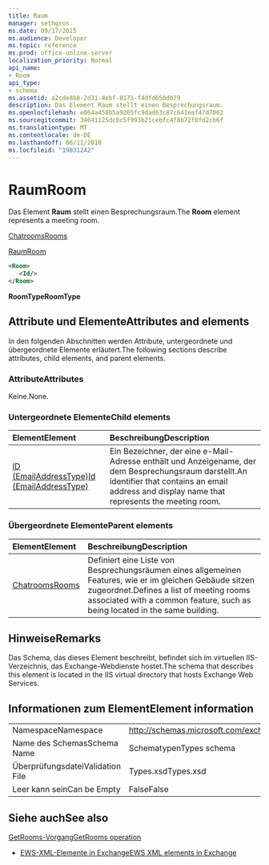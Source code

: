 ```yaml
---
title: Raum
manager: sethgros
ms.date: 09/17/2015
ms.audience: Developer
ms.topic: reference
ms.prod: office-online-server
localization_priority: Normal
api_name:
- Room
api_type:
- schema
ms.assetid: a2cde8b8-2d31-4ebf-8171-f4dfd650d079
description: Das Element Raum stellt einen Besprechungsraum.
ms.openlocfilehash: e064a458b5a9265fc9dad63c87c641eaf47d7062
ms.sourcegitcommit: 34041125dc8c5f993b21cebfc4f8b72f0fd2cb6f
ms.translationtype: MT
ms.contentlocale: de-DE
ms.lasthandoff: 06/11/2018
ms.locfileid: "19831242"
---
```

# <a name="room"></a><span data-ttu-id="8cf43-103">Raum</span><span class="sxs-lookup"><span data-stu-id="8cf43-103">Room</span></span>

<span data-ttu-id="8cf43-104">Das Element **Raum** stellt einen Besprechungsraum.</span><span class="sxs-lookup"><span data-stu-id="8cf43-104">The **Room** element represents a meeting room.</span></span> 
  
[<span data-ttu-id="8cf43-105">Chatrooms</span><span class="sxs-lookup"><span data-stu-id="8cf43-105">Rooms</span></span>](rooms.md)
  
[<span data-ttu-id="8cf43-106">Raum</span><span class="sxs-lookup"><span data-stu-id="8cf43-106">Room</span></span>](room.md)
  
```XML
<Room>
   <Id/>
</Room>
```

 <span data-ttu-id="8cf43-107">**RoomType**</span><span class="sxs-lookup"><span data-stu-id="8cf43-107">**RoomType**</span></span>
## <a name="attributes-and-elements"></a><span data-ttu-id="8cf43-108">Attribute und Elemente</span><span class="sxs-lookup"><span data-stu-id="8cf43-108">Attributes and elements</span></span>

<span data-ttu-id="8cf43-109">In den folgenden Abschnitten werden Attribute, untergeordnete und übergeordnete Elemente erläutert.</span><span class="sxs-lookup"><span data-stu-id="8cf43-109">The following sections describe attributes, child elements, and parent elements.</span></span>
  
### <a name="attributes"></a><span data-ttu-id="8cf43-110">Attribute</span><span class="sxs-lookup"><span data-stu-id="8cf43-110">Attributes</span></span>

<span data-ttu-id="8cf43-111">Keine.</span><span class="sxs-lookup"><span data-stu-id="8cf43-111">None.</span></span>
  
### <a name="child-elements"></a><span data-ttu-id="8cf43-112">Untergeordnete Elemente</span><span class="sxs-lookup"><span data-stu-id="8cf43-112">Child elements</span></span>

|<span data-ttu-id="8cf43-113">**Element**</span><span class="sxs-lookup"><span data-stu-id="8cf43-113">**Element**</span></span>|<span data-ttu-id="8cf43-114">**Beschreibung**</span><span class="sxs-lookup"><span data-stu-id="8cf43-114">**Description**</span></span>|
|:-----|:-----|
|[<span data-ttu-id="8cf43-115">ID (EmailAddressType)</span><span class="sxs-lookup"><span data-stu-id="8cf43-115">Id (EmailAddressType)</span></span>](id-emailaddresstype.md) <br/> |<span data-ttu-id="8cf43-116">Ein Bezeichner, der eine e-Mail-Adresse enthält und Anzeigename, der dem Besprechungsraum darstellt.</span><span class="sxs-lookup"><span data-stu-id="8cf43-116">An identifier that contains an email address and display name that represents the meeting room.</span></span>  <br/> |
   
### <a name="parent-elements"></a><span data-ttu-id="8cf43-117">Übergeordnete Elemente</span><span class="sxs-lookup"><span data-stu-id="8cf43-117">Parent elements</span></span>

|<span data-ttu-id="8cf43-118">**Element**</span><span class="sxs-lookup"><span data-stu-id="8cf43-118">**Element**</span></span>|<span data-ttu-id="8cf43-119">**Beschreibung**</span><span class="sxs-lookup"><span data-stu-id="8cf43-119">**Description**</span></span>|
|:-----|:-----|
|[<span data-ttu-id="8cf43-120">Chatrooms</span><span class="sxs-lookup"><span data-stu-id="8cf43-120">Rooms</span></span>](rooms.md) <br/> |<span data-ttu-id="8cf43-121">Definiert eine Liste von Besprechungsräumen eines allgemeinen Features, wie er im gleichen Gebäude sitzen zugeordnet.</span><span class="sxs-lookup"><span data-stu-id="8cf43-121">Defines a list of meeting rooms associated with a common feature, such as being located in the same building.</span></span>  <br/> |
   
## <a name="remarks"></a><span data-ttu-id="8cf43-122">Hinweise</span><span class="sxs-lookup"><span data-stu-id="8cf43-122">Remarks</span></span>

<span data-ttu-id="8cf43-123">Das Schema, das dieses Element beschreibt, befindet sich im virtuellen IIS-Verzeichnis, das Exchange-Webdienste hostet.</span><span class="sxs-lookup"><span data-stu-id="8cf43-123">The schema that describes this element is located in the IIS virtual directory that hosts Exchange Web Services.</span></span>
  
## <a name="element-information"></a><span data-ttu-id="8cf43-124">Informationen zum Element</span><span class="sxs-lookup"><span data-stu-id="8cf43-124">Element information</span></span>

|||
|:-----|:-----|
|<span data-ttu-id="8cf43-125">Namespace</span><span class="sxs-lookup"><span data-stu-id="8cf43-125">Namespace</span></span>  <br/> |http://schemas.microsoft.com/exchange/services/2006/types  <br/> |
|<span data-ttu-id="8cf43-126">Name des Schemas</span><span class="sxs-lookup"><span data-stu-id="8cf43-126">Schema Name</span></span>  <br/> |<span data-ttu-id="8cf43-127">Schematypen</span><span class="sxs-lookup"><span data-stu-id="8cf43-127">Types schema</span></span>  <br/> |
|<span data-ttu-id="8cf43-128">Überprüfungsdatei</span><span class="sxs-lookup"><span data-stu-id="8cf43-128">Validation File</span></span>  <br/> |<span data-ttu-id="8cf43-129">Types.xsd</span><span class="sxs-lookup"><span data-stu-id="8cf43-129">Types.xsd</span></span>  <br/> |
|<span data-ttu-id="8cf43-130">Leer kann sein</span><span class="sxs-lookup"><span data-stu-id="8cf43-130">Can be Empty</span></span>  <br/> |<span data-ttu-id="8cf43-131">False</span><span class="sxs-lookup"><span data-stu-id="8cf43-131">False</span></span>  <br/> |
   
## <a name="see-also"></a><span data-ttu-id="8cf43-132">Siehe auch</span><span class="sxs-lookup"><span data-stu-id="8cf43-132">See also</span></span>



[<span data-ttu-id="8cf43-133">GetRooms-Vorgang</span><span class="sxs-lookup"><span data-stu-id="8cf43-133">GetRooms operation</span></span>](getrooms-operation.md)


- [<span data-ttu-id="8cf43-134">EWS-XML-Elemente in Exchange</span><span class="sxs-lookup"><span data-stu-id="8cf43-134">EWS XML elements in Exchange</span></span>](ews-xml-elements-in-exchange.md)

